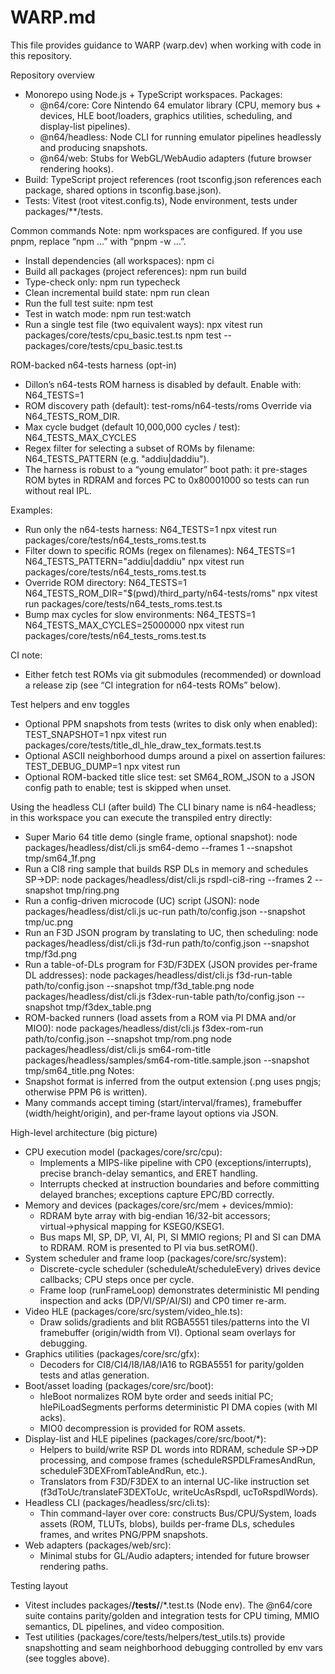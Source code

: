 # WARP.md

This file provides guidance to WARP (warp.dev) when working with code in this repository.

Repository overview
- Monorepo using Node.js + TypeScript workspaces. Packages:
  - @n64/core: Core Nintendo 64 emulator library (CPU, memory bus + devices, HLE boot/loaders, graphics utilities, scheduling, and display-list pipelines).
  - @n64/headless: Node CLI for running emulator pipelines headlessly and producing snapshots.
  - @n64/web: Stubs for WebGL/WebAudio adapters (future browser rendering hooks).
- Build: TypeScript project references (root tsconfig.json references each package, shared options in tsconfig.base.json).
- Tests: Vitest (root vitest.config.ts), Node environment, tests under packages/**/tests.

Common commands
Note: npm workspaces are configured. If you use pnpm, replace “npm …” with “pnpm -w …”.
- Install dependencies (all workspaces):
  npm ci
- Build all packages (project references):
  npm run build
- Type-check only:
  npm run typecheck
- Clean incremental build state:
  npm run clean
- Run the full test suite:
  npm test
- Test in watch mode:
  npm run test:watch
- Run a single test file (two equivalent ways):
  npx vitest run packages/core/tests/cpu_basic.test.ts
  npm test -- packages/core/tests/cpu_basic.test.ts

ROM-backed n64-tests harness (opt-in)
- Dillon’s n64-tests ROM harness is disabled by default. Enable with:
  N64_TESTS=1
- ROM discovery path (default): test-roms/n64-tests/roms
  Override via N64_TESTS_ROM_DIR.
- Max cycle budget (default 10,000,000 cycles / test): N64_TESTS_MAX_CYCLES
- Regex filter for selecting a subset of ROMs by filename: N64_TESTS_PATTERN (e.g. "addiu|daddiu").
- The harness is robust to a “young emulator” boot path: it pre-stages ROM bytes in RDRAM and forces PC to 0x80001000 so tests can run without real IPL.

Examples:
- Run only the n64-tests harness:
  N64_TESTS=1 npx vitest run packages/core/tests/n64_tests_roms.test.ts
- Filter down to specific ROMs (regex on filenames):
  N64_TESTS=1 N64_TESTS_PATTERN="addiu|daddiu" npx vitest run packages/core/tests/n64_tests_roms.test.ts
- Override ROM directory:
  N64_TESTS=1 N64_TESTS_ROM_DIR="$(pwd)/third_party/n64-tests/roms" npx vitest run packages/core/tests/n64_tests_roms.test.ts
- Bump max cycles for slow environments:
  N64_TESTS=1 N64_TESTS_MAX_CYCLES=25000000 npx vitest run packages/core/tests/n64_tests_roms.test.ts

CI note:
- Either fetch test ROMs via git submodules (recommended) or download a release zip (see “CI integration for n64-tests ROMs” below).

Test helpers and env toggles
- Optional PPM snapshots from tests (writes to disk only when enabled):
  TEST_SNAPSHOT=1 npx vitest run packages/core/tests/title_dl_hle_draw_tex_formats.test.ts
- Optional ASCII neighborhood dumps around a pixel on assertion failures:
  TEST_DEBUG_DUMP=1 npx vitest run
- Optional ROM-backed title slice test: set SM64_ROM_JSON to a JSON config path to enable; test is skipped when unset.

Using the headless CLI (after build)
The CLI binary name is n64-headless; in this workspace you can execute the transpiled entry directly:
- Super Mario 64 title demo (single frame, optional snapshot):
  node packages/headless/dist/cli.js sm64-demo --frames 1 --snapshot tmp/sm64_1f.png
- Run a CI8 ring sample that builds RSP DLs in memory and schedules SP→DP:
  node packages/headless/dist/cli.js rspdl-ci8-ring --frames 2 --snapshot tmp/ring.png
- Run a config-driven microcode (UC) script (JSON):
  node packages/headless/dist/cli.js uc-run path/to/config.json --snapshot tmp/uc.png
- Run an F3D JSON program by translating to UC, then scheduling:
  node packages/headless/dist/cli.js f3d-run path/to/config.json --snapshot tmp/f3d.png
- Run a table-of-DLs program for F3D/F3DEX (JSON provides per-frame DL addresses):
  node packages/headless/dist/cli.js f3d-run-table path/to/config.json --snapshot tmp/f3d_table.png
  node packages/headless/dist/cli.js f3dex-run-table path/to/config.json --snapshot tmp/f3dex_table.png
- ROM-backed runners (load assets from a ROM via PI DMA and/or MIO0):
  node packages/headless/dist/cli.js f3dex-rom-run path/to/config.json --snapshot tmp/rom.png
  node packages/headless/dist/cli.js sm64-rom-title packages/headless/samples/sm64-rom-title.sample.json --snapshot tmp/sm64_title.png
Notes:
- Snapshot format is inferred from the output extension (.png uses pngjs; otherwise PPM P6 is written).
- Many commands accept timing (start/interval/frames), framebuffer (width/height/origin), and per-frame layout options via JSON.

High-level architecture (big picture)
- CPU execution model (packages/core/src/cpu):
  - Implements a MIPS-like pipeline with CP0 (exceptions/interrupts), precise branch-delay semantics, and ERET handling.
  - Interrupts checked at instruction boundaries and before committing delayed branches; exceptions capture EPC/BD correctly.
- Memory and devices (packages/core/src/mem + devices/mmio):
  - RDRAM byte array with big-endian 16/32-bit accessors; virtual→physical mapping for KSEG0/KSEG1.
  - Bus maps MI, SP, DP, VI, AI, PI, SI MMIO regions; PI and SI can DMA to RDRAM. ROM is presented to PI via bus.setROM().
- System scheduler and frame loop (packages/core/src/system):
  - Discrete-cycle scheduler (scheduleAt/scheduleEvery) drives device callbacks; CPU steps once per cycle.
  - Frame loop (runFrameLoop) demonstrates deterministic MI pending inspection and acks (DP/VI/SP/AI/SI) and CP0 timer re-arm.
- Video HLE (packages/core/src/system/video_hle.ts):
  - Draw solids/gradients and blit RGBA5551 tiles/patterns into the VI framebuffer (origin/width from VI). Optional seam overlays for debugging.
- Graphics utilities (packages/core/src/gfx):
  - Decoders for CI8/CI4/I8/IA8/IA16 to RGBA5551 for parity/golden tests and atlas generation.
- Boot/asset loading (packages/core/src/boot):
  - hleBoot normalizes ROM byte order and seeds initial PC; hlePiLoadSegments performs deterministic PI DMA copies (with MI acks).
  - MIO0 decompression is provided for ROM assets.
- Display-list and HLE pipelines (packages/core/src/boot/*):
  - Helpers to build/write RSP DL words into RDRAM, schedule SP→DP processing, and compose frames (scheduleRSPDLFramesAndRun, scheduleF3DEXFromTableAndRun, etc.).
  - Translators from F3D/F3DEX to an internal UC-like instruction set (f3dToUc/translateF3DEXToUc, writeUcAsRspdl, ucToRspdlWords).
- Headless CLI (packages/headless/src/cli.ts):
  - Thin command-layer over core: constructs Bus/CPU/System, loads assets (ROM, TLUTs, blobs), builds per-frame DLs, schedules frames, and writes PNG/PPM snapshots.
- Web adapters (packages/web/src):
  - Minimal stubs for GL/Audio adapters; intended for future browser rendering paths.

Testing layout
- Vitest includes packages/**/tests/**/*.test.ts (Node env). The @n64/core suite contains parity/golden and integration tests for CPU timing, MMIO semantics, DL pipelines, and video composition.
- Test utilities (packages/core/tests/helpers/test_utils.ts) provide snapshotting and seam neighborhood debugging controlled by env vars (see toggles above).

